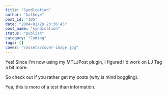 ```yaml
---
title: "Syndication"
author: "halkeye"
post_id: "105"
date: "2004/01/29 23:36:45"
post_name: "syndication"
status: "publish"
category: "Coding"
tags: []
cover: "/assets/cover-image.jpg"
---
```


Yes! Since I'm now using my MTLJPost plugin, I figured I'd work on LJ Tag a bit more.

So check out  if you rather get my posts (why is mind boggling).

Yea, this is more of a test than information.